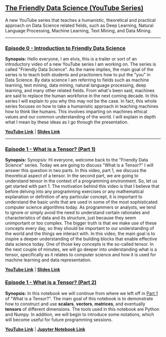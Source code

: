 ## [The Friendly Data Science (YouTube Series)](https://goo.gl/U4RaU3)
A new YouTube series that teaches a humanistic, theoretical and practical approach on Data Science related fields, such as Deep Learning, Natural Language Processing, Machine Learning, Text Mining, and Data Mining.

---
### [Episode 0 - Introduction to Friendly Data Science](https://goo.gl/Fj5Mme)
**Synopsis:** Hello everyone, I am elvis, this is a trailer or sort of an introductory video of a new YouTube series I am working on. The series is called "Friendly Data Science". As the name implies, the main goal of the series is to teach both students and practioners how to put the "you" in Data Science. By data science I am referring to fields such as machine learning, text mining, data mining, natural language processing, deep learning, and many other related fields. From what's been said, machines are said to replace the human workforce in the next coming decade. In this series I will explain to you why this may not be the case. In fact, this whole series focuses on how to take a humanistic approach in teaching machines how to think like humans. This involves imparting on machines ethical values and our common understanding of the world. I will explain in depth what I mean by these ideas as I go through the presentation.

[**YouTube Link**](https://goo.gl/Fj5Mme) |
[**Slides Link**](https://goo.gl/FiDA3e)

---
### [Episode 1 - What is a Tensor? (Part 1)](https://youtu.be/WdDVXMOQMss)
**Synopsis:** Synopsis: Hi everyone, welcome back to the "Friendly Data Science" series. Today we are going to discuss "What is a Tensor?" I will answer this question in two parts. In this video, part 1, we discuss the theoretical aspect of a tensor. In the second part, we are going to understand tensor in the context of a programming environment. So, let us get started with part 1. The motivation behind this video is that I believe that before delving into any programming exercises or any mathematical explanation or definition of any particular concept, it is important to understand the basic units that are used in some of the most sophisticated computer science algorithms today. As programmers or analysts, we tend to ignore or simply avoid the need to understand certain rationales and characteristics of data and its structure, just because they seem unimportant or too complex. The bigger truth is that we make use of these concepts every day, so they should be important to our understanding of the world and the things we interact with. In this video, the main goal is to inspire a deeper understanding of the building blocks that enable effective data science today. One of those key concepts is the so-called tensor. In the next couple of minutes, we will go deeper into understanding what is a tensor, specifically as it relates to computer science and how it is used for machine learning and data representation.

[**YouTube Link**](https://youtu.be/WdDVXMOQMss) |
[**Slides Link**](https://goo.gl/7RpyRz)

### [Episode 1 - What is a Tensor? (Part 2)](https://youtu.be/hCSjWCVrphc)
**Synopsis:** In this notebook we will continue from where we left off in [Part 1](https://youtu.be/WdDVXMOQMss) of "What is a Tensor?". The main goal of this notebook is to demonstrate how to construct and use **scalars**, **vectors**, **matrices**, and eventually **tensors** of different dimensions. The tools used in this notebook are Python and Numpy. In addition, we will begin to introduce some notations, which will become useful for future programming sessions.

[**YouTube Link**](https://youtu.be/hCSjWCVrphc) |
[**Jupyter Notebook Link**](LINK)
